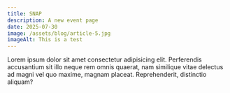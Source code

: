 ```yaml
--- 
title: SNAP
description: A new event page
date: 2025-07-30
image: /assets/blog/article-5.jpg
imageAlt: This is a test
---
```


Lorem ipsum dolor sit amet consectetur adipisicing elit. Perferendis accusantium sit illo neque rem omnis quaerat, nam similique vitae delectus ad magni vel quo maxime, magnam placeat. Reprehenderit, distinctio aliquam?